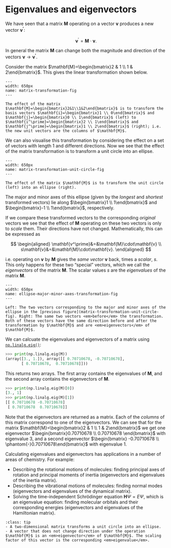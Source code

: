 # Eigenvalues and eigenvectors
We have seen that a matrix $\mathbf{M}$ operating on a vector $\mathbf{v}$ produces a new vector $\mathbf{v^\prime}$:

$$
\mathbf{v}^\prime = \mathbf{M}\cdot\mathbf{v}.
$$

In general the matrix $\mathbf{M}$ can change both the magnitude and direction of the vectors $\mathbf{v}\to\mathbf{v^\prime}$.

Consider the matrix $\mathbf{M}=\begin{bmatrix}2 & 1 \\ 1 & 2\end{bmatrix}$. This gives the linear transformation shown below. 


```{figure} ./figures/matrix_transformation.svg
---
width: 650px
name: matrix-transformation-fig
---

The effect of the matrix $\mathbf{M}=\begin{bmatrix}2&1\\1&2\end{bmatrix}$ is to transform the basis vectors $\mathbf{i}=\begin{bmatrix}1 \\ 0\end{bmatrix}$ and $\mathbf{j}=\begin{bmatrix}0 \\ 1\end{bmatrix}$ (left) to $\mathbf{i^\prime}=\begin{bmatrix}2 \\ 1\end{bmatrix}$ and $\mathbf{j^\prime}=\begin{bmatrix}1 \\ 2\end{bmatrix}$ (right); i.e. the new unit vectors are the columns of $\mathbf{M}$.
```

We can also visualise this transformation by considering the effect on a set of vectors with length $1$ and different directions. Now we see that the effect of the matrix transformation is to transform a unit circle into an ellipse.

```{figure} ./figures/matrix_transformation_unit_circle.svg
---
width: 650px
name: matrix-transformation-unit-circle-fig
---

The effect of the matrix $\mathbf{M}$ is to transform the unit circle (left) into an ellipse (right).
```

The major and minor axes of this ellipse (given by the <em>longest</em> and <em>shortest</em> transformed vectors) lie along $\begin{bmatrix}1 \\ 1\end{bmatrix}$ and $\begin{bmatrix}-1 \\ 1\end{bmatrix}$, respectively. 

If we compare these transformed vectors to the corresponding <em>original</em> vectors we see that the effect of $\mathbf{M}$ operating on these two vectors is only to <em>scale</em> them. Their directions have not changed. Mathematically, this can be expressed as

$$
\begin{aligned}
\mathbf{v^\prime}&=&\mathbf{M}\cdot\mathbf{v} \\
s\mathbf{v}&=&\mathbf{M}\cdot\mathbf{v}.
\end{aligned}
$$

i.e. operating on $\mathbf{v}$ by $\mathbf{M}$ gives the <em>same vector</em> $\mathbf{v}$ back, times a <em>scalar</em>, $s$. This only happens for these two &ldquo;special&rdquo; vectors, which we call the <em>eigenvectors</em> of the matrix $\mathbf{M}$. The scalar values $s$ are the <em>eigenvalues</em> of the matrix $\mathbf{M}$.

```{figure} ./figures/ellipse_major_minor_axes_transformation.svg
---
width: 650px
name: ellipse-major-minor-axes-transformation-fig
---

Left: The two vectors corresponding to the major and minor axes of the ellipse in the [previous figure](matrix-transformation-unit-circle-fig). Right: The same two vectors <em>before</em> the transformation. Both of these vectors have the same direction before and after the transformation by $\mathbf{M}$ and are <em>eigenvectors</em> of $\mathbf{M}$.
```

We can calcuate the eigenvalues and eigenvectors of a matrix using [`np.linalg.eig()`](https://docs.scipy.org/doc/numpy/reference/generated/numpy.linalg.eig.html):
```python
>>> print(np.linalg.eig(M))
(array([3., 1.]), array([[ 0.70710678, -0.70710678],
       [ 0.70710678,  0.70710678]]))
```
This returns two arrays. The first array contains the eigenvalues of $\mathbf{M}$, and the second array contains the eigenvectors of $\mathbf{M}$.
```python
>>> print(np.linalg.eig(M)[0])
[3., 1]
>>> print(np.linalg.eig(M)[1])
[[ 0.70710678 -0.70710678]
 [ 0.70710678  0.70710678]]
```
Note that the eigenvectors are returned as a matrix. Each of the <em>columns</em> of this matrix correspond to one of the eigenvectors. We can see that for the matrix $\mathbf{M}=\begin{bmatrix}2 & 1 \\ 1 & 2\end{bmatrix}$ we get one eigenvector $\begin{bmatrix}0.70710678 \\ 0.70710678 \end{bmatrix}$ with eigenvalue $3$, and a second eigenvector $\begin{bmatrix} -0.70710678 \\ \phantom{-}0.70710678\end{bmatrix}$ with eigenvalue $1$.

Calculating eigenvalues and eigenvectors has applications in a number of areas of chemistry. For example:
- Describing the rotational motions of molecules: finding principal axes of rotation and principal moments of inertia (eigenvectors and eigenvalues of the inertia matrix).
- Describing the vibrational motions of molecules: finding normal modes (eigenvectors and eigenvalues of the dynamical matrix).
- Solving the time-independent Schr&ouml;dinger equation $\mathbf{H}\Psi=E\Psi$, which is an eigenvalue equation: finding molecular orbitals and their corresponding energies (eigenvectors and eigenvalues of the Hamiltonian matrix).

```{admonition} Key ideas
:class: tip
- A two-dimensional matrix transforms a unit circle into an ellipse.
- A vector that does not change direction under the operation $\mathbf{M}$ is an <em>eigenvector</em> of $\mathbf{M}$. The scaling factor of this vector is the corresponding <em>eigenvalue</em>.
```
